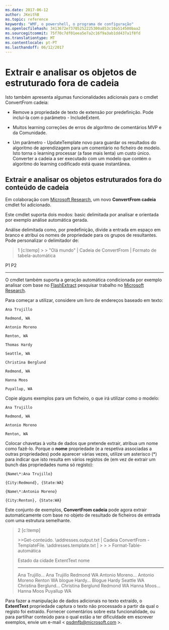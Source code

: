 ```yaml
---
ms.date: 2017-06-12
author: JKeithB
ms.topic: reference
keywords: "WMF, o powershell, o programa de configuração"
ms.openlocfilehash: 3413672e73705252225300a853c10a514500baa2
ms.sourcegitcommit: 75f70c7df01eea5e7a2c16f9a3ab1dd437a1f8fd
ms.translationtype: MT
ms.contentlocale: pt-PT
ms.lasthandoff: 06/12/2017
---
```

# <a name="extract-and-parse-structured-objects-out-of-string"></a>Extrair e analisar os objetos de estruturado fora de cadeia
Isto também apresenta algumas funcionalidades adicionais para o cmdlet ConvertFrom cadeia:

-   Remove a propriedade de texto de extensão por predefinição. Pode incluí-la com o parâmetro - IncludeExtent.

-   Muitos learning correções de erros de algoritmo de comentários MVP e da Comunidade.

-   Um parâmetro - UpdateTemplate novo para guardar os resultados do algoritmo de aprendizagem para um comentário no ficheiro de modelo. Isto torna o learning processar (a fase mais lenta) um custo único. Converter a cadeia a ser executado com um modelo que contém o algoritmo do learning codificado está quase instantânea.


<a name="extract-and-parse-structured-objects-out-of-string-content"></a>Extrair e analisar os objetos estruturados fora do conteúdo de cadeia
----------------------------------------------------------

Em colaboração com [Microsoft Research](http://research.microsoft.com/), um novo **ConvertFrom cadeia** cmdlet foi adicionado.

Este cmdlet suporta dois modos: basic delimitada por analisar e orientada por exemplo análise automática gerada.

Análise delimitada como, por predefinição, divide a entrada em espaço em branco e atribui os nomes de propriedade para os grupos de resultantes. Pode personalizar o delimitador de:

> 1 \[c:\\temp\] &gt; &gt; "Olá mundo" | Cadeia de ConvertFrom | Formato de tabela-automática

P1 P2
--    --

O cmdlet também suporta a geração automática condicionada por exemplo analisar com base no [FlashExtract](http://research.microsoft.com/en-us/um/people/sumitg/flashextract.html) pesquisar trabalho no [Microsoft Research](http://research.microsoft.com).

Para começar a utilizar, considere um livro de endereços baseado em texto:

    Ana Trujillo

    Redmond, WA

    Antonio Moreno

    Renton, WA

    Thomas Hardy

    Seattle, WA

    Christina Berglund

    Redmond, WA

    Hanna Moos

    Puyallup, WA

Copie alguns exemplos para um ficheiro, o que irá utilizar como o modelo:

    Ana Trujillo

    Redmond, WA

    Antonio Moreno

    Renton, WA

   

Colocar chavetas à volta de dados que pretende extrair, atribua um nome como fazê-lo. Porque o **nome** propriedade (e a respetiva associadas a outras propriedades) pode aparecer várias vezes, utilize um asterisco (\*) para indicar que isto resulta em vários registos de (em vez de extrair um bunch das propriedades numa só registo):

    {Name\*:Ana Trujillo}

    {City:Redmond}, {State:WA}

    {Name\*:Antonio Moreno}

    {City:Renton}, {State:WA}

Este conjunto de exemplos, **ConvertFrom cadeia** pode agora extrair automaticamente com base no objeto de resultado de ficheiros de entrada com uma estrutura semelhante.

> 2 \[c:\\temp\]
>
> &gt;&gt;Get-conteúdo. \\addresses.output.txt | Cadeia ConvertFrom - TemplateFile. \\addresses.template.txt | &gt; &gt; &gt; Format-Table-automática
>
> Estado da cidade ExtentText nome
> ----------                     ----               ----     -----
> Ana Trujillo...                Ana Trujillo Redmond WA Antonio Moreno...              Antonio Moreno Renton WA blogue Hardy...                Blogue Hardy Seattle WA Christina Berglund...          Christina Berglund Redmond WA Hanna Moos...                  Hanna Moos Puyallup WA

Para fazer a manipulação de dados adicionais no texto extraído, o **ExtentText** propriedade captura o texto não processado a partir da qual o registo foi extraído. Fornecer comentários sobre esta funcionalidade, ou para partilhar conteúdo para o qual estão a ter dificuldade em escrever exemplos, envie um e-mail < psdmfb@microsoft.com >.

